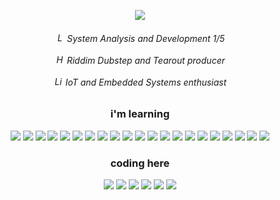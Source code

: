 <p align="center">
  <img src="https://user-images.githubusercontent.com/74038190/212744287-14f66c13-5458-40dc-9244-8ff533fc8f4a.gif">
</p>

<div align=center>
  <h6>
    <img src="https://raw.githubusercontent.com/Tarikul-Islam-Anik/Animated-Fluent-Emojis/master/Emojis/Objects/Laptop.png" alt="Laptop" width="15" height="15" />
  System Analysis and Development 1/5 <br/> <br/>
    <img src="https://raw.githubusercontent.com/Tarikul-Islam-Anik/Animated-Fluent-Emojis/master/Emojis/Objects/Headphone.png" alt="Headphone" width="15" height="15" />
  Riddim Dubstep and Tearout producer <br/> <br/>
    <img src="https://raw.githubusercontent.com/Tarikul-Islam-Anik/Animated-Fluent-Emojis/master/Emojis/Objects/Light%20Bulb.png" alt="Light Bulb" width="15" height="15" />
  IoT and Embedded Systems enthusiast
  </h6>
</div>

<div align=center>
  <h3>i'm learning</h3>
  <img src="https://img.shields.io/badge/MySQL-696969?style=for-the-badge&logo=mysql&logoColor=005C84"/>
  <img src="https://img.shields.io/badge/PostgreSQL-696969?style=for-the-badge&logo=postgresql&logoColor=316192"/>
  <img src="https://img.shields.io/badge/Figma-696969?style=for-the-badge&logo=figma&logoColor=F24E1E"/>
  <img src="https://img.shields.io/badge/Docker-696969?style=for-the-badge&logo=docker&logoColor=2CA5E0"/>
  <img src="https://img.shields.io/badge/Django-696969?style=for-the-badge&logo=django&logoColor=092E20"/>
  <img src="https://img.shields.io/badge/Node%20js-696969?style=for-the-badge&logo=nodedotjs&logoColor=339933"/>
  <img src="https://img.shields.io/badge/PowerBI-696969?style=for-the-badge&logo=Power%20BI&logoColor=F2C811"/>
  <img src="https://img.shields.io/badge/Sass-696969?style=for-the-badge&logo=sass&logoColor=CC6699"/>
  <img src="https://img.shields.io/badge/Tailwind-696969?style=for-the-badge&logo=tailwind-css&logoColor=38B2AC"/>
  <img src="https://img.shields.io/badge/HTML-696969?style=for-the-badge&logo=html5&logoColor=E34F26"/>
  <img src="https://img.shields.io/badge/CSS-696969?style=for-the-badge&logo=css3&logoColor=1572B6"/>
  <img src="https://img.shields.io/badge/JavaScript-696969?style=for-the-badge&logo=javascript&logoColor=F7DF1E"/>
  <img src="https://img.shields.io/badge/json-696969?style=for-the-badge&logo=json&logoColor=white"/>
  <img src="https://img.shields.io/badge/Pandas-696969?style=for-the-badge&logo=pandas&logoColor=2C2D72"/>
  <img src="https://img.shields.io/badge/Python-696969?style=for-the-badge&logo=python&logoColor=blue"/>
  <img src="https://img.shields.io/badge/TypeScript-696969?style=for-the-badge&logo=typescript&logoColor=007ACC"/>
  <img src="https://img.shields.io/badge/Grafana-696969?style=for-the-badge&logo=grafana&logoColor=orange"/>
  <img src="https://img.shields.io/badge/GIT-696969?style=for-the-badge&logo=git&logoColor=E44C30"/>
  <img src="https://img.shields.io/badge/Excel-696969?style=for-the-badge&logo=microsoft-excel&logoColor=217346"/>
  <img src="https://img.shields.io/badge/React-696969?style=for-the-badge&logo=react&logoColor=61DAFB"/>
  <img src="https://img.shields.io/badge/AWS-696969?style=for-the-badge&logo=amazonaws&logoColor=FF9900"/>
</div>

<div align=center>
<h3>coding here</h3>

  <img src="https://img.shields.io/badge/Arch_Linux-696969?style=for-the-badge&logo=arch-linux&logoColor=1793D1"/>
  <img src="https://img.shields.io/badge/samsung%20expert_x30-696969?style=for-the-badge&logo=Samsung&logoColor=1428A0"/>
  <img src="https://img.shields.io/badge/Intel%20Core_i7_8th-696969?style=for-the-badge&logo=intel&logoColor=0071C5"/>
  <img src="https://img.shields.io/badge/NVIDIA_MX110-696969?style=for-the-badge&logo=nvidia&logoColor=76B900"/>
  <img src="https://img.shields.io/badge/VSCode-696969?style=for-the-badge&logo=visual%20studio%20code&logoColor=0078D4"/>
  <img src="https://img.shields.io/badge/Firefox_Browser-696969?style=for-the-badge&logo=Firefox-Browser&logoColor=FF7139"/>
</div>
